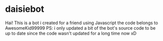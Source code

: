 # daisiebot
Hai! This is a bot i created for a friend using Javascript the code belongs to AwesomeKid99999 
PS: i only updated a bit of the bot's source code to be up to date since the code wasn't updated for a long time now xD
